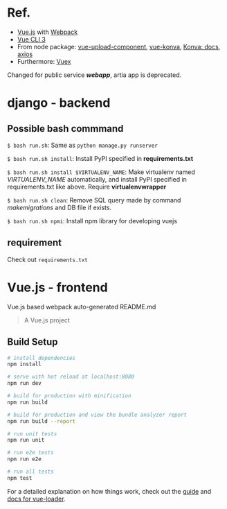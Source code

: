 # Ref.

- [Vue.js](https://kr.vuejs.org/v2/guide/index.html) with [Webpack](https://webpack.js.org/concepts/)
- [Vue CLI 3](https://cli.vuejs.org/)
- From node package: [vue-upload-component](https://lian-yue.github.io/vue-upload-component/#/en/documents), [vue-konva](http://rafaelescala.com/vue-konva-doc/), [Konva: docs](https://konvajs.github.io/docs/), [axios](https://github.com/axios/axios)
- Furthermore: [Vuex](https://vuex.vuejs.org/kr/)

Changed for public service ***webapp***, artia app is deprecated.

# django - backend

## Possible bash commmand

`$ bash run.sh`: Same as `python manage.py runserver`

`$ bash run.sh install`: Install PyPI specified in **requirements.txt**

`$ bash run.sh install $VIRTUALENV_NAME`: Make virtualenv named *VIRTUALENV_NAME* automatically, and install PyPI specified in requirements.txt like above. Require **virtualenvwrapper**

`$ bash run.sh clean`: Remove SQL query made by command *makemigrations* and DB file if exists.

`$ bash run.sh npmi`: Install npm library for developing vuejs

## requirement

Check out `requirements.txt`

# Vue.js - frontend

Vue.js based webpack auto-generated README.md

> A Vue.js project

## Build Setup

``` bash
# install dependencies
npm install

# serve with hot reload at localhost:8080
npm run dev

# build for production with minification
npm run build

# build for production and view the bundle analyzer report
npm run build --report

# run unit tests
npm run unit

# run e2e tests
npm run e2e

# run all tests
npm test
```

For a detailed explanation on how things work, check out the [guide](http://vuejs-templates.github.io/webpack/) and [docs for vue-loader](http://vuejs.github.io/vue-loader).
